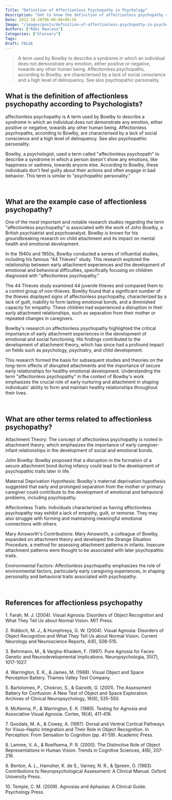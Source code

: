 ```yaml
---
Title: "Definition of Affectionless Psychopathy in Psychology"
Description: "Get to know the definition of affectionless psychopathy according to psychologists."
Date: 2022-10-28T06:00:00+00:56
Image: "/images/posts/definition-of-affectionless-psychopathy-in-psychology.jpg"
Authors: ["Robi Maulana"]
Categories: ["Glossary"]
Tags: 
Draft: FALSE
---
```





> A term used by Bowlby to describe a syndrome in which an individual does not demonstrate any emotion, either positive or negative, towards any other human being. Affectionless psychopaths, according to Bowlby, are characterised by a lack of social conscience and a high level of delinquency. See also psychopathic personality.

## What is the definition of affectionless psychopathy according to Psychologists?

affectionless psychopathy is A term used by Bowlby to describe a syndrome in which an individual does not demonstrate any emotion, either positive or negative, towards any other human being. Affectionless psychopaths, according to Bowlby, are characterised by a lack of social conscience and a high level of delinquency. See also psychopathic personality.

Bowlby, a psychologist, used a term called "affectionless psychopath" to describe a syndrome in which a person doesn't show any emotions, like happiness or sadness, towards anyone else. According to Bowlby, these individuals don't feel guilty about their actions and often engage in bad behavior. This term is similar to "psychopathic personality."

 

## What are the example case of affectionless psychopathy?

One of the most important and notable research studies regarding the term "affectionless psychopathy" is associated with the work of John Bowlby, a British psychiatrist and psychoanalyst. Bowlby is known for his groundbreaking research on child attachment and its impact on mental health and emotional development.

In the 1940s and 1950s, Bowlby conducted a series of influential studies, including his famous "44 Thieves" study. This research explored the relationship between early attachment experiences and the development of emotional and behavioral difficulties, specifically focusing on children diagnosed with "affectionless psychopathy."

The 44 Thieves study examined 44 juvenile thieves and compared them to a control group of non-thieves. Bowlby found that a significant number of the thieves displayed signs of affectionless psychopathy, characterized by a lack of guilt, inability to form lasting emotional bonds, and a diminished capacity for empathy. These children had experienced a disruption in their early attachment relationships, such as separation from their mother or repeated changes in caregivers.

Bowlby's research on affectionless psychopathy highlighted the critical importance of early attachment experiences in the development of emotional and social functioning. His findings contributed to the development of attachment theory, which has since had a profound impact on fields such as psychology, psychiatry, and child development.

This research formed the basis for subsequent studies and theories on the long-term effects of disrupted attachments and the importance of secure early relationships for healthy emotional development. Understanding the term "affectionless psychopathy" in the context of Bowlby's work emphasizes the crucial role of early nurturing and attachment in shaping individuals' ability to form and maintain healthy relationships throughout their lives.

 

## What are other terms related to affectionless psychopathy?

Attachment Theory: The concept of affectionless psychopathy is rooted in attachment theory, which emphasizes the importance of early caregiver-infant relationships in the development of social and emotional bonds.

John Bowlby: Bowlby proposed that a disruption in the formation of a secure attachment bond during infancy could lead to the development of psychopathic traits later in life.

Maternal Deprivation Hypothesis: Bowlby's maternal deprivation hypothesis suggested that early and prolonged separation from the mother or primary caregiver could contribute to the development of emotional and behavioral problems, including psychopathy.

Affectionless Traits: Individuals characterized as having affectionless psychopathy may exhibit a lack of empathy, guilt, or remorse. They may also struggle with forming and maintaining meaningful emotional connections with others.

Mary Ainsworth's Contributions: Mary Ainsworth, a colleague of Bowlby, expanded on attachment theory and developed the Strange Situation Procedure, a method for assessing attachment patterns in infants. Insecure attachment patterns were thought to be associated with later psychopathic traits.

Environmental Factors: Affectionless psychopathy emphasizes the role of environmental factors, particularly early caregiving experiences, in shaping personality and behavioral traits associated with psychopathy.

 

## References for affectionless psychopathy

1\. Farah, M. J. (2004). Visual Agnosia: Disorders of Object Recognition and What They Tell Us about Normal Vision. MIT Press.

2\. Riddoch, M. J., & Humphreys, G. W. (2004). Visual Agnosia: Disorders of Object Recognition and What They Tell Us about Normal Vision. Current Neurology and Neuroscience Reports, 4(6), 508-515.

3\. Behrmann, M., & Vargha-Khadem, F. (1997). Pure Agnosia for Faces: Genetic and Neurodevelopmental Implications. Neuropsychologia, 35(7), 1017-1027.

4\. Warrington, E. K., & James, M. (1988). Visual Object and Space Perception Battery. Thames Valley Test Company.

5\. Bartolomeo, P., Chokron, S., & Gainotti, G. (2001). The Assessment Battery for Confusion: A New Test of Object and Space Exploration. Archives of Clinical Neuropsychology, 16(6), 535-550.

6\. McKenna, P., & Warrington, E. K. (1980). Testing for Agnosia and Associative Visual Agnosia. Cortex, 16(4), 411-419.

7\. Goodale, M. A., & Cowey, A. (1997). Dorsal and Ventral Cortical Pathways for Visuo-Haptic Integration and Their Role in Object Recognition. In Perception: From Sensation to Cognition (pp. 41-59). Academic Press.

8\. Lamme, V. A., & Roelfsema, P. R. (2000). The Distinctive Role of Object Representations in Human Vision. Trends in Cognitive Sciences, 4(6), 207-216.

9\. Benton, A. L., Hamsher, K. de S., Varney, N. R., & Spreen, O. (1983). Contributions to Neuropsychological Assessment: A Clinical Manual. Oxford University Press.

10\. Temple, C. M. (2009). Agnosias and Aphasias: A Clinical Guide. Psychology Press.
